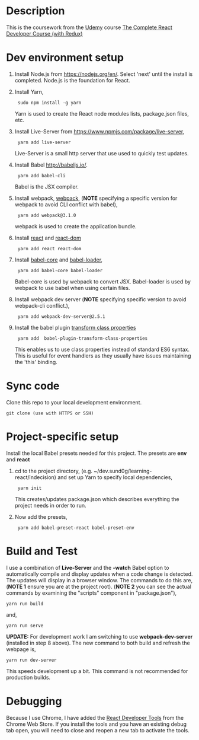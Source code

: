 # Description

This is the coursework from the [Udemy](https://www.udemy.com/) course [The Complete React Developer Course (with Redux)](https://www.udemy.com/react-2nd-edition/learn/v4/content)

# Dev environment setup

1. Install Node.js from <https://nodejs.org/en/>. Select 'next' until the install is completed. Node.js is the foundation for React.
2. Install Yarn, 

		sudo npm install -g yarn 
	Yarn is used to create the React node modules lists, package.json files, etc.

3. Install Live-Server from <https://www.npmjs.com/package/live-server>,

		yarn add live-server
	Live-Server is a small http server that use used to quickly test updates.

4. Install Babel <http://babeljs.io/>.
		
		yarn add babel-cli		
	Babel is the JSX compiler.

5. Install webpack, [webpack](https://en.wikipedia.org/wiki/Webpack), (**NOTE** specifying a specific version for webpack to avoid CLI conflict with babel),

		yarn add webpack@3.1.0
	webpack is used to create the application bundle.

6. Install [react](https://www.npmjs.com/package/react) and [react-dom](https://www.npmjs.com/package/react-dom)

		yarn add react react-dom
		
7. Install [babel-core](https://www.npmjs.com/package/babel-core) and [babel-loader](https://www.npmjs.com/package/babel-loader),

		yarn add babel-core babel-loader
	Babel-core is used by webpack to convert JSX. Babel-loader is used by webpack to use babel when using certain files.

8. Install webpack dev server (**NOTE** specifying specific version to avoid webpack-cli conflict.),
		
		yarn add webpack-dev-server@2.5.1
		
9. Install the babel plugin [transform class properties](https://babeljs.io/docs/en/babel-plugin-transform-class-properties)

		yarn add  babel-plugin-transform-class-properties
	This enables us to use class properties instead of standard ES6 syntax. This is useful for event handlers as they usually have issues maintaining the 'this' binding.

# Sync code
Clone this repo to your local development environment.

	git clone (use with HTTPS or SSH)

# Project-specific setup

Install the local Babel presets needed for this project. The presets are **env** and **react**

1. cd to the project directory, (e.g. ~/dev.sund0g/learning-react/indecision) and set up Yarn to specify local dependencies,

		yarn init
	This creates/updates package.json which describes everything the project needs in order to run.

2. Now add the presets,

		yarn add babel-preset-react babel-preset-env

# Build and Test

I use a combination of **Live-Server** and the **-watch** Babel option to automatically compile and display updates when a code change is detected. The updates will display in a browser window. The commands to do this are, (**NOTE 1** ensure you are at the project root). (**NOTE 2** you can see the actual commands by examining the "scripts" component in "package.json"),


	yarn run build

and,

	yarn run serve
	
**UPDATE:** For development work I am switching to use **webpack-dev-server** (installed in step 8 above). The new command to both build and refresh the webpage is,

	yarn run dev-server
This speeds development up a bit. This command is not recommended for production builds.
	
# Debugging

Because I use Chrome, I have added the [React Developer Tools](https://chrome.google.com/webstore/detail/react-developer-tools/fmkadmapgofadopljbjfkapdkoienihi?hl=en) from the Chrome Web Store. If you install the tools and you have an existing debug tab open, you will need to close and reopen a new tab to activate the tools.